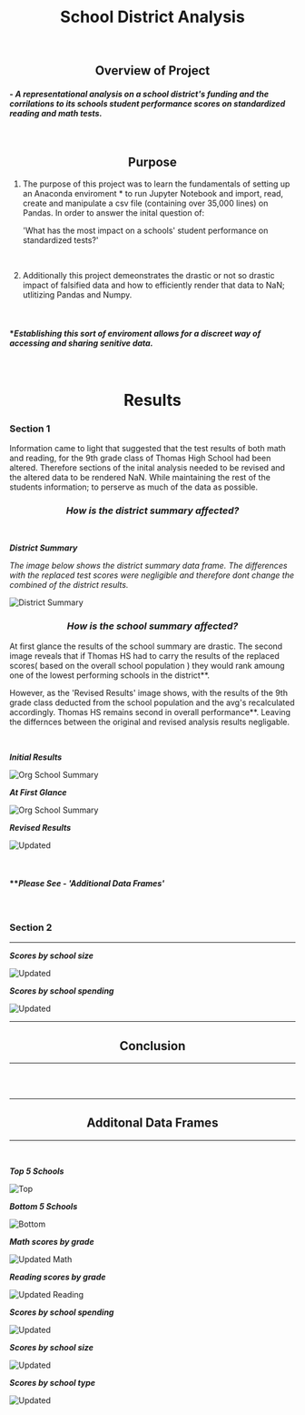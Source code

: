 <br>
<br>

# <center>School District Analysis
<br>

## <center>Overview of Project
#### - *A representational analysis on a school district's funding and the corrilations to its schools student performance scores on standardized reading and math tests.* 



<br>

## <center>Purpose

1.  The purpose of this project was to learn the fundamentals of setting up an 
 Anaconda enviroment * to run Jupyter Notebook and import, read, create and manipulate a csv file (containing over 35,000 lines) on Pandas. In order to answer the inital question of: 
            
    'What has the most impact on a schools' student performance on standardized tests?'

<br>

2.  Additionally this project demeonstrates the drastic or not so drastic impact of falsified data and how to efficiently render that data to NaN; utlitizing Pandas and Numpy.

<br>

 #### ****Establishing this sort of enviroment allows for a discreet way of accessing and sharing senitive data.***


<br>

# <center>Results 

 ### **Section 1**<br> 
 
 Information came to light that suggested that the test results of both math and reading, for the 9th grade class of Thomas High School had been altered. Therefore sections of the inital analysis needed to be revised and the altered data to be rendered NaN. While maintaining the rest of the students information; to perserve as much of the data as possible. 
  

 ### ***<center>How is the district summary affected?***

 <br>

***District Summary***<br>

 *The image below shows the district summary data frame. The differences with the replaced test scores were negligible and therefore dont change the combined of the district results.*     

![District Summary](https://github.com/Atomickilroy/School_District_Analysis/blob/main/Deliverable%20images/The%20district%20summary%20DataFrame.png)


### ***<center>How is the school summary affected?***<br>

At first glance the results of the school summary are drastic. The second image reveals that if Thomas HS had to carry the results of the replaced scores( based on the overall school population ) they would rank amoung one of the lowest performing schools in the district**.

However, as the 'Revised Results' image shows, with the results of the 9th grade class deducted from the school population and the avg's recalculated accordingly. Thomas HS remains second in overall performance**. Leaving the differnces between the original and revised analysis results negligable. 


<br>

***Initial Results***

![Org School Summary](https://github.com/Atomickilroy/School_District_Analysis/blob/main/Original%20Analysis%20images/Per_School_Summary_OG.png)

***At First Glance***

![Org School Summary](https://github.com/Atomickilroy/School_District_Analysis/blob/main/Before%20Avg_Snipit.png)


***Revised Results***

![Updated](https://github.com/Atomickilroy/School_District_Analysis/blob/main/School%20Summary_Snippit.png)

<br>

#### *****Please See - 'Additional Data Frames'***

<br>


### **Section 2**

---


***Scores by school size***<br>

![Updated](https://github.com/Atomickilroy/School_District_Analysis/blob/main/Deliverable%20images/The%20scores%20by%20school%20size.png)

***Scores by school spending***<br>

![Updated](https://github.com/Atomickilroy/School_District_Analysis/blob/main/Deliverable%20images/The%20scores%20by%20school%20spending%20per%20student.png)




----

## <center>Conclusion

----
<br>



<br>






----

## <center>Additonal Data Frames

----
<br>


***Top 5 Schools***

![Top](https://github.com/Atomickilroy/School_District_Analysis/blob/main/Deliverable%20images/The%20top%205%20performing%20schools%2C%20based%20on%20the%20overall%20passing%20rate.png)


***Bottom 5 Schools***

![Bottom](https://github.com/Atomickilroy/School_District_Analysis/blob/main/Deliverable%20images/The%20bottom%205%20performing%20schools%2C%20based%20on%20the%20overall%20passing%20rate.png)


***Math scores by grade***<br>

![Updated Math](https://github.com/Atomickilroy/School_District_Analysis/blob/main/Deliverable%20images/The%20average%20math%20score%20for%20each%20grade%20level%20from%20each%20school%20.png)


***Reading scores by grade***<br>

![Updated Reading](https://github.com/Atomickilroy/School_District_Analysis/blob/main/Deliverable%20images/The%20average%20reading%20score%20for%20each%20grade%20level%20from%20each%20school%20.png)


***Scores by school spending***<br>

![Updated](https://github.com/Atomickilroy/School_District_Analysis/blob/main/Deliverable%20images/The%20scores%20by%20school%20spending%20per%20student.png)


***Scores by school size***<br>

![Updated](https://github.com/Atomickilroy/School_District_Analysis/blob/main/Deliverable%20images/The%20scores%20by%20school%20size.png)


***Scores by school type***<br>

![Updated](https://github.com/Atomickilroy/School_District_Analysis/blob/main/Deliverable%20images/The%20scores%20by%20school%20type.png)

